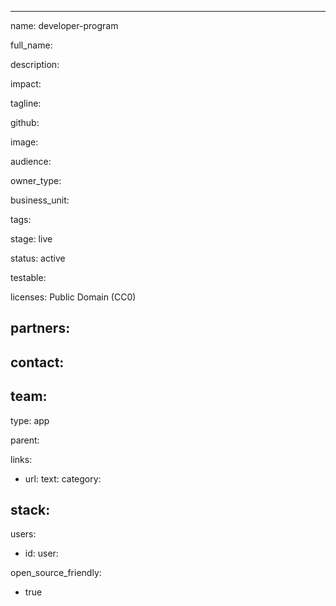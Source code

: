 ---

name: developer-program

full_name:

description:

impact:

tagline:

github:

image:

audience:

owner_type:

business_unit:

tags:

stage: live

status: active

testable:

licenses: Public Domain (CC0)

partners:
-

contact:
-

team:
-

type: app

parent:

links:
- url:
  text:
  category:


stack:
-

users:
- id:
  user:


open_source_friendly:
- true
